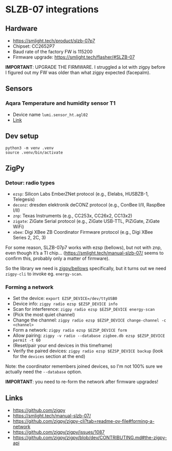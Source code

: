 # SLZB-07 integrations

## Hardware

* https://smlight.tech/product/slzb-07p7
* Chipset: CC2652P7
* Baud rate of the factory FW is 115200
* Firmware upgrade: https://smlight.tech/flasher/#SLZB-07

**IMPORTANT**: UPGRADE THE FIRMWARE. I struggled a lot with zigpy before I figured out my FW was older than what zigpy expected (facepalm).

## Sensors

### Aqara Temperature and humidity sensor T1

* Device name `lumi.sensor_ht.agl02`
* [Link](https://zigbee.blakadder.com/Aqara_WSDCGQ12LM.html)

## Dev setup

```
python3 -m venv .venv
source .venv/bin/activate
```

## ZigPy

### Detour: radio types

* `ezsp`: Silicon Labs EmberZNet protocol (e.g., Elelabs, HUSBZB-1, Telegesis)
* `deconz`: dresden elektronik deCONZ protocol (e.g., ConBee I/II, RaspBee I/II)
* `znp`: Texas Instruments (e.g., CC253x, CC26x2, CC13x2)
* `zigate`: ZiGate Serial protocol (e.g., ZiGate USB-TTL, PiZiGate, ZiGate WiFi)
* `xbee`: Digi XBee ZB Coordinator Firmware protocol (e.g., Digi XBee Series 2, 2C, 3)

For some reason, SLZB-07p7 works with ezsp (bellows), but not with znp, even though it’s a TI chip… (https://smlight.tech/manual-slzb-07/ seems to confirm this, probably only a matter of firmware).

So the library we need is [zigpy/bellows](https://github.com/zigpy/bellows) specifically, but it turns out we need `zigpy-cli` to invoke eg. `energy-scan`.

### Forming a network

* Set the device: `export EZSP_DEVICE=/dev/ttyUSB0`
* Device info: `zigpy radio ezsp $EZSP_DEVICE info`
* Scan for interference: `zigpy radio ezsp $EZSP_DEVICE energy-scan`
* (Pick the most quiet channel)
* Change the channel: `zigpy radio ezsp $EZSP_DEVICE change-channel -c <channel>`
* Form a network: `zigpy radio ezsp $EZSP_DEVICE form`
* Allow pairing: `zigpy -v radio --database zigbee.db ezsp $EZSP_DEVICE permit -t 60`
* (Reset/pair your end devices in this timeframe)
* Verify the paired devices: `zigpy radio ezsp $EZSP_DEVICE backup` (look for the `devices` section at the end)

Note: the coordinator remembers joined devices, so I'm not 100% sure we actually need the `--database` option.

**IMPORTANT**: you need to re-form the network after firmware upgrades!

## Links

* https://github.com/zigpy
* https://smlight.tech/manual-slzb-07/
* https://github.com/zigpy/zigpy-cli?tab=readme-ov-file#forming-a-network
* https://github.com/zigpy/zigpy/issues/1087
* https://github.com/zigpy/zigpy/blob/dev/CONTRIBUTING.md#the-zigpy-api
